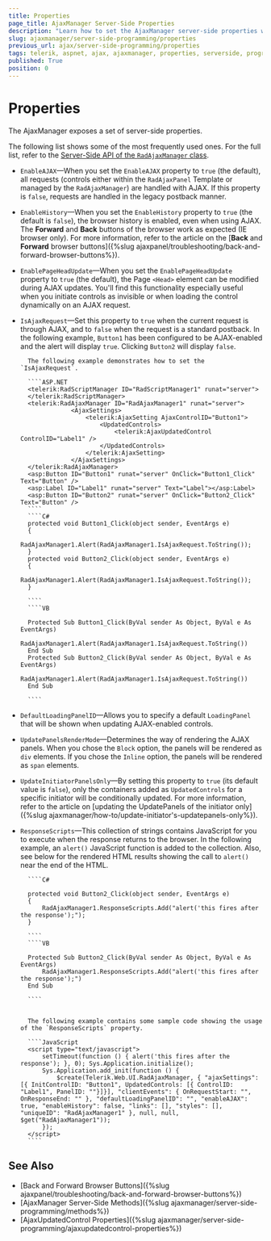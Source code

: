```yaml
---
title: Properties
page_title: AjaxManager Server-Side Properties
description: "Learn how to set the AjaxManager server-side properties when working with Telerik UI for ASP.NET AJAX."
slug: ajaxmanager/server-side-programming/properties
previous_url: ajax/server-side-programming/properties
tags: telerik, aspnet, ajax, ajaxmanager, properties, serverside, programming
published: True
position: 0
---
```


# Properties

The AjaxManager exposes a set of server-side properties. 

The following list shows some of the most frequently used ones. For the full list, refer to the [Server-Side API of the `RadAjaxManager` class](https://docs.telerik.com/devtools/aspnet-ajax/api/server/Telerik.Web.UI/RadAjaxManager).

* `EnableAJAX`&mdash;When you set the `EnableAJAX` property to `true` (the default), all requests (controls either within the `RadAjaxPanel` Template or managed by the `RadAjaxManager`) are handled with AJAX. If this property is `false`, requests are handled in the legacy postback manner.

* `EnableHistory`&mdash;When you set the `EnableHistory` property to `true` (the default is `false`), the browser history is enabled, even when using AJAX. The **Forward** and **Back** buttons of the browser work as expected (IE browser only). For more information, refer to the article on	the [**Back** and **Forward** browser buttons]({%slug ajaxpanel/troubleshooting/back-and-forward-browser-buttons%}).

* `EnablePageHeadUpdate`&mdash;When you set the `EnablePageHeadUpdate` property to `true` (the default), the Page `<Head>` element can be modified during AJAX updates. You'll find this functionality especially useful when you initiate controls as invisible or when loading the control dynamically on an AJAX request.

* `IsAjaxRequest`&mdash;Set this property to `true` when the current request is through AJAX, and to `false` when the request is a standard postback. In the following example, `Button1` has been configured to be AJAX-enabled and the alert will display `true`. Clicking `Button2` will display `false`.

		The following example demonstrates how to set the `IsAjaxRequest`. 

		````ASP.NET
		<telerik:RadScriptManager ID="RadScriptManager1" runat="server">
		</telerik:RadScriptManager>
		<telerik:RadAjaxManager ID="RadAjaxManager1" runat="server">
			        <AjaxSettings>
			            <telerik:AjaxSetting AjaxControlID="Button1">
			                <UpdatedControls>
			                    <telerik:AjaxUpdatedControl ControlID="Label1" />
			                </UpdatedControls>
			            </telerik:AjaxSetting>
			        </AjaxSettings>
		</telerik:RadAjaxManager>
		<asp:Button ID="Button1" runat="server" OnClick="Button1_Click" Text="Button" />
		<asp:Label ID="Label1" runat="server" Text="Label"></asp:Label>
		<asp:Button ID="Button2" runat="server" OnClick="Button2_Click" Text="Button" />    
		````
		````C#
		protected void Button1_Click(object sender, EventArgs e)
		{
			RadAjaxManager1.Alert(RadAjaxManager1.IsAjaxRequest.ToString());
		}
		protected void Button2_Click(object sender, EventArgs e)
		{
			RadAjaxManager1.Alert(RadAjaxManager1.IsAjaxRequest.ToString());
		}
						
		````
		````VB
			
		Protected Sub Button1_Click(ByVal sender As Object, ByVal e As EventArgs)
			        RadAjaxManager1.Alert(RadAjaxManager1.IsAjaxRequest.ToString())
		End Sub
		Protected Sub Button2_Click(ByVal sender As Object, ByVal e As EventArgs)
			        RadAjaxManager1.Alert(RadAjaxManager1.IsAjaxRequest.ToString())
		End Sub
			
		````


* `DefaultLoadingPanelID`&mdash;Allows you to specify a default `LoadingPanel` that will be shown when updating AJAX-enabled controls.

* `UpdatePanelsRenderMode`&mdash;Determines the way of rendering the AJAX panels. When you chose the `Block` option, the panels will be rendered as `div` elements. If you chose the `Inline` option, the panels will be rendered as `span` elements.

* `UpdateInitiatorPanelsOnly`&mdash;By setting this property to `true` (its default value is `false`), only the containers added as `UpdatedControls` for a specific initiator will be conditionally updated. For more information, refer to the article on [updating the UpdatePanels of the initiator only]({%slug ajaxmanager/how-to/update-initiator's-updatepanels-only%}).

* `ResponseScripts`&mdash;This collection of strings contains JavaScript for you to execute when the response returns to the browser. In the following example, an `alert()` JavaScript function is added to the collection. Also, see below for the rendered HTML results showing the call to `alert()` near the end of the HTML.


		````C#
			
		protected void Button2_Click(object sender, EventArgs e)
		{
			RadAjaxManager1.ResponseScripts.Add("alert('this fires after the response');");
		}  
						
		````
		````VB
			     
		Protected Sub Button2_Click(ByVal sender As Object, ByVal e As EventArgs)
			RadAjaxManager1.ResponseScripts.Add("alert('this fires after the response');")
		End Sub
						
		````


		The following example contains some sample code showing the usage of the `ResponseScripts` property.

		````JavaScript
		<script type="text/javascript">
			setTimeout(function () { alert('this fires after the response'); }, 0); Sys.Application.initialize();
			Sys.Application.add_init(function () {
			    $create(Telerik.Web.UI.RadAjaxManager, { "ajaxSettings": [{ InitControlID: "Button1", UpdatedControls: [{ ControlID: "Label1", PanelID: ""}]}], "clientEvents": { OnRequestStart: "", OnResponseEnd: "" }, "defaultLoadingPanelID": "", "enableAJAX": true, "enableHistory": false, "links": [], "styles": [], "uniqueID": "RadAjaxManager1" }, null, null, $get("RadAjaxManager1"));
			});
		</script>
		````



## See Also

* [Back and Forward Browser Buttons]({%slug ajaxpanel/troubleshooting/back-and-forward-browser-buttons%})
* [AjaxManager Server-Side Methods]({%slug ajaxmanager/server-side-programming/methods%})
* [AjaxUpdatedControl Properties]({%slug ajaxmanager/server-side-programming/ajaxupdatedcontrol-properties%})
